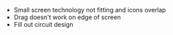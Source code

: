 - Small screen technology not fitting and icons overlap
- Drag doesn't work on edge of screen
- Fill out circuit design 
